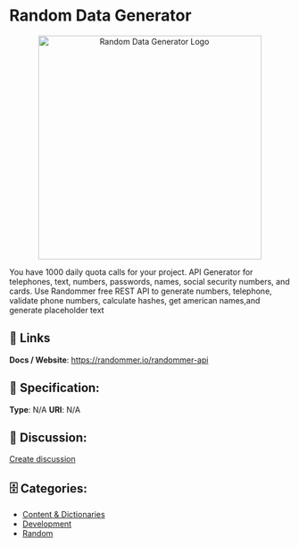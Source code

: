 # Random Data Generator
<p align="center">
    <img width="400" src="https://raw.githubusercontent.com/apis-list/apis-list/main/apis/random-data-generator/logo_256x256.png" alt="Random Data Generator Logo"/>
</p>

You have 1000 daily quota calls for your project. API Generator for telephones, text, numbers, passwords, names, social security numbers, and cards.  Use Randommer free REST API to generate numbers, telephone, validate phone numbers, calculate hashes, get american names,and generate placeholder text

##  🔗 Links
**Docs / Website**: https://randommer.io/randommer-api

## 🧬 Specification:
**Type**:  N/A 
**URI**:  N/A 

## 💬 Discussion:
[Create discussion](https://github.com/apis-list/apis-list/discussions/new)

## 🗄️ Categories:
- [Content & Dictionaries](https://github.com/apis-list/apis-list#content-and-dictionaries)
- [Development](https://github.com/apis-list/apis-list#development)
- [Random](https://github.com/apis-list/apis-list#random)



